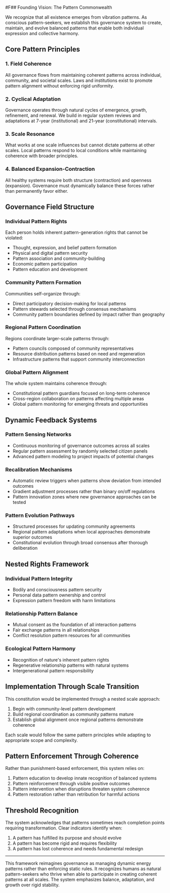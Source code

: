   #F## Founding Vision: The Pattern Commonwealth

We recognize that all existence emerges from vibration patterns. As conscious pattern-seekers, we establish this governance system to create, maintain, and evolve balanced patterns that enable both individual expression and collective harmony.

## Core Pattern Principles

### 1. Field Coherence

All governance flows from maintaining coherent patterns across individual, community, and societal scales. Laws and institutions exist to promote pattern alignment without enforcing rigid uniformity.

### 2. Cyclical Adaptation

Governance operates through natural cycles of emergence, growth, refinement, and renewal. We build in regular system reviews and adaptations at 7-year (institutional) and 21-year (constitutional) intervals.

### 3. Scale Resonance

What works at one scale influences but cannot dictate patterns at other scales. Local patterns respond to local conditions while maintaining coherence with broader principles.

### 4. Balanced Expansion-Contraction

All healthy systems require both structure (contraction) and openness (expansion). Governance must dynamically balance these forces rather than permanently favor either.

## Governance Field Structure

### Individual Pattern Rights

Each person holds inherent pattern-generation rights that cannot be violated:

- Thought, expression, and belief pattern formation
- Physical and digital pattern security
- Pattern association and community-building
- Economic pattern participation
- Pattern education and development

### Community Pattern Formation

Communities self-organize through:

- Direct participatory decision-making for local patterns
- Pattern stewards selected through consensus mechanisms
- Community pattern boundaries defined by impact rather than geography

### Regional Pattern Coordination

Regions coordinate larger-scale patterns through:

- Pattern councils composed of community representatives
- Resource distribution patterns based on need and regeneration
- Infrastructure patterns that support community interconnection

### Global Pattern Alignment

The whole system maintains coherence through:

- Constitutional pattern guardians focused on long-term coherence
- Cross-region collaboration on patterns affecting multiple areas
- Global pattern monitoring for emerging threats and opportunities

## Dynamic Feedback Systems

### Pattern Sensing Networks

- Continuous monitoring of governance outcomes across all scales
- Regular pattern assessment by randomly selected citizen panels
- Advanced pattern modeling to project impacts of potential changes

### Recalibration Mechanisms

- Automatic review triggers when patterns show deviation from intended outcomes
- Gradient adjustment processes rather than binary on/off regulations
- Pattern innovation zones where new governance approaches can be tested

### Pattern Evolution Pathways

- Structured processes for updating community agreements
- Regional pattern adaptations when local approaches demonstrate superior outcomes
- Constitutional evolution through broad consensus after thorough deliberation

## Nested Rights Framework

### Individual Pattern Integrity

- Bodily and consciousness pattern security
- Personal data pattern ownership and control
- Expression pattern freedom with harm limitations

### Relationship Pattern Balance

- Mutual consent as the foundation of all interaction patterns
- Fair exchange patterns in all relationships
- Conflict resolution pattern resources for all communities

### Ecological Pattern Harmony

- Recognition of nature's inherent pattern rights
- Regenerative relationship patterns with natural systems
- Intergenerational pattern responsibility

## Implementation Through Scale Transition

This constitution would be implemented through a nested scale approach:

1. Begin with community-level pattern development
2. Build regional coordination as community patterns mature
3. Establish global alignment once regional patterns demonstrate coherence

Each scale would follow the same pattern principles while adapting to appropriate scope and complexity.

## Pattern Enforcement Through Coherence

Rather than punishment-based enforcement, this system relies on:

1. Pattern education to develop innate recognition of balanced systems
2. Pattern reinforcement through visible positive outcomes
3. Pattern intervention when disruptions threaten system coherence
4. Pattern restoration rather than retribution for harmful actions

## Threshold Recognition

The system acknowledges that patterns sometimes reach completion points requiring transformation. Clear indicators identify when:

1. A pattern has fulfilled its purpose and should evolve
2. A pattern has become rigid and requires flexibility
3. A pattern has lost coherence and needs fundamental redesign

---

This framework reimagines governance as managing dynamic energy patterns rather than enforcing static rules. It recognizes humans as natural pattern-seekers who thrive when able to participate in creating coherent patterns at all scales. The system emphasizes balance, adaptation, and growth over rigid stability.